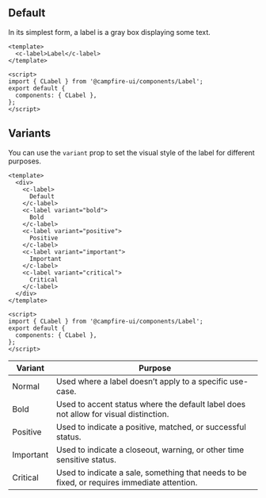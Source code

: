 ## Default
In its simplest form, a label is a gray box displaying some text.
```vue
<template>
  <c-label>Label</c-label>
</template>

<script>
import { CLabel } from '@campfire-ui/components/Label';
export default {
  components: { CLabel },
};
</script>
```

## Variants
You can use the `variant` prop to set the visual style of the label for different purposes.
```vue
<template>
  <div>
    <c-label>
      Default
    </c-label>
    <c-label variant="bold">
      Bold
    </c-label>
    <c-label variant="positive">
      Positive
    </c-label>
    <c-label variant="important">
      Important
    </c-label>
    <c-label variant="critical">
      Critical
    </c-label>
  </div>
</template>

<script>
import { CLabel } from '@campfire-ui/components/Label';
export default {
  components: { CLabel },
};
</script>
```

| Variant | Purpose |
| ------- | ------- |
| Normal | Used where a label doesn’t apply to a specific use-case. |
| Bold | Used to accent status where the default label does not allow for visual distinction. |
| Positive | Used to indicate a positive, matched, or successful status. |
| Important | Used to indicate a closeout, warning, or other time sensitive status. |
| Critical | Used to indicate a sale, something that needs to be fixed, or requires immediate attention. |